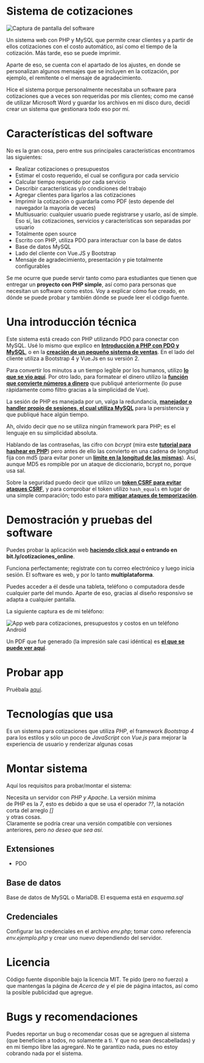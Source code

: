 
# Sistema de cotizaciones  
![Captura de pantalla del software](https://parzibyte.me/blog/wp-content/uploads/2019/01/Sistema-web-para-cotizaciones-y-presupuestos.png)
  
Un sistema web con PHP y MySQL que permite crear clientes y a partir de ellos cotizaciones con el costo automático, así como el tiempo de la cotización. Más tarde, eso se puede imprimir.  
  
Aparte de eso, se cuenta con el apartado de los ajustes, en donde se personalizan algunos mensajes que se incluyen en la cotización, por ejemplo, el remitente o el mensaje de agradecimiento.  
  
Hice el sistema porque personalmente necesitaba un software para cotizaciones que a veces son requeridas por mis clientes; como me cansé de utilizar Microsoft Word y guardar los archivos en mi disco duro, decidí crear un sistema que gestionara todo eso por mí.


# Características del software

No es la gran cosa, pero entre sus principales características encontramos las siguientes:

*   Realizar cotizaciones o presupuestos
*   Estimar el costo requerido, el cual se configura por cada servicio
*   Calcular tiempo requerido por cada servicio
*   Describir características y/o condiciones del trabajo
*   Agregar clientes para ligarlos a las cotizaciones
*   Imprimir la cotización o guardarla como PDF (esto depende del navegador la mayoría de veces)
*   Multiusuario: cualquier usuario puede registrarse y usarlo, así de simple. Eso sí, las cotizaciones, servicios y características son separadas por usuario
*   Totalmente open source
*   Escrito con PHP, utiliza PDO para interactuar con la base de datos
*   Base de datos MySQL
*   Lado del cliente con Vue.JS y Bootstrap
*   Mensaje de agradecimiento, presentación y pie totalmente configurables

Se me ocurre que puede servir tanto como para estudiantes que tienen que entregar un **proyecto con PHP simple**, así como para personas que necesitan un software como estos. Voy a explicar cómo fue creado, en dónde se puede probar y también dónde se puede leer el código fuente.

# Una introducción técnica

Este sistema está creado con PHP utilizando PDO para conectar con MySQL. Usé lo mismo que explico en [**Introducción a PHP con PDO y MySQL**](https://parzibyte.me/blog/2018/02/12/mysql-php-pdo-crud/), o en la [**creación de un pequeño sistema de ventas**](https://parzibyte.me/blog/2018/03/13/pequeno-sistema-ventas-php/). En el lado del cliente utiliza a Bootstrap 4 y Vue.Js en su versión 2.

Para convertir los minutos a un tiempo legible por los humanos, utilizo [**lo que se vio aquí**](https://parzibyte.me/blog/2019/01/03/convertir-minutos-texto-legible-javascript/). Por otro lado, para formatear el dinero utilizo la [**función que convierte números a dinero**](https://parzibyte.me/blog/2019/01/02/numero-moneda-javascript/) que publiqué anteriormente (lo puse rápidamente como filtro gracias a la simplicidad de Vue). 

La sesión de PHP es manejada por un, valga la redundancia, [**manejador o handler propio de sesiones, el cual utiliza MySQL**](https://parzibyte.me/blog/2018/06/28/manejador-sesiones-php-mysql-pdo/) para la persistencia y que publiqué hace algún tiempo. 

Ah, olvido decir que no se utiliza ningún framework para PHP; es el lenguaje en su simplicidad absoluta. 

Hablando de las contraseñas, las cifro con _bcrypt_ (mira este [**tutorial para hashear en PHP**](https://parzibyte.me/blog/2017/11/13/cifrando-comprobando-contrasenas-en-php/)) pero antes de ello las convierto en una cadena de longitud fija con md5 (para evitar poner un [**límite en la longitud de las mismas**](https://parzibyte.me/blog/2018/11/07/cuando-descubri-que-las-contrasenas-de-una-web-no-estaban-hasheadas/)). Así, aunque MD5 es rompible por un ataque de diccionario, bcrypt no, porque usa sal. 

Sobre la seguridad puedo decir que utilizo un [**token CSRF para evitar ataques CSRF**](https://parzibyte.me/blog/2018/08/20/que-es-un-ataque-csrf/), y para comprobar el token utilizo `hash_equals` en lugar de una simple comparación; todo esto para [**mitigar ataques de temporización**](https://parzibyte.me/blog/2018/11/08/hash_equals-ataques-de-temporizacion-php/).

# Demostración y pruebas del software

Puedes probar la aplicación web **[haciendo click aquí](http://bit.ly/cotizaciones_online) o entrando en bit.ly/cotizaciones_online**. 

Funciona perfectamente; regístrate con tu correo electrónico y luego inicia sesión. El software es web, y por lo tanto **multiplataforma**. 

Puedes acceder a él desde una tableta, teléfono o computadora desde cualquier parte del mundo. Aparte de eso, gracias al diseño responsivo se adapta a cualquier pantalla. 

La siguiente captura es de mi teléfono:

![App web para cotizaciones, presupuestos y costos en un teléfono Android](https://parzibyte.me/blog/wp-content/uploads/2019/01/App-web-para-cotizaciones-presupuestos-y-costos-en-un-tel%C3%A9fono-Android.jpg) 

Un PDF que fue generado (la impresión sale casi idéntica) es [**el que se puede ver aquí**](https://drive.google.com/open?id=1fdDIt28hfiQN4yFSbVwV8jY5d3odXJiz).

# Probar app
Pruébala [aquí](http://bit.ly/cotizaciones_web).
  
# Tecnologías que usa  
Es un sistema para cotizaciones que utiliza _PHP_, el framework _Bootstrap 4_ para los estilos y sólo un poco de _JavaScript_ con _Vue.js_ para mejorar la experiencia de usuario y renderizar algunas cosas  
  
# Montar sistema  
Aquí los requisitos para probar/montar el sistema:  
  
  
Necesita un servidor con *PHP y Apache*. La versión mínima  
de PHP es la *7*, esto es debido a que se usa el operador _??_, la notación corta del arreglo _[]_  
y otras cosas.  
Claramente se podría crear una versión compatible con versiones anteriores, pero *no deseo que sea así*.  
## Extensiones  
* PDO  
## Base de datos  
Base de datos de MySQL o MariaDB. El esquema está en _esquema.sql_  
  
## Credenciales  
Configurar las credenciales en el archivo _env.php_; tomar como referencia _env.ejemplo.php_ y crear uno nuevo dependiendo del servidor.  
  
  
# Licencia  
Código fuente disponible bajo la licencia MIT. Te pido (pero no fuerzo) a que mantengas la página de *Acerca de* y el pie de página intactos, así como la posible publicidad que agregue.  
  
# Bugs y recomendaciones  
Puedes reportar un bug o recomendar cosas que se agreguen al sistema (que beneficien a todos, no solamente a ti. Y que no sean descabelladas) y en mi tiempo libre las agregaré. No te garantizo nada, pues no estoy cobrando nada por el sistema.